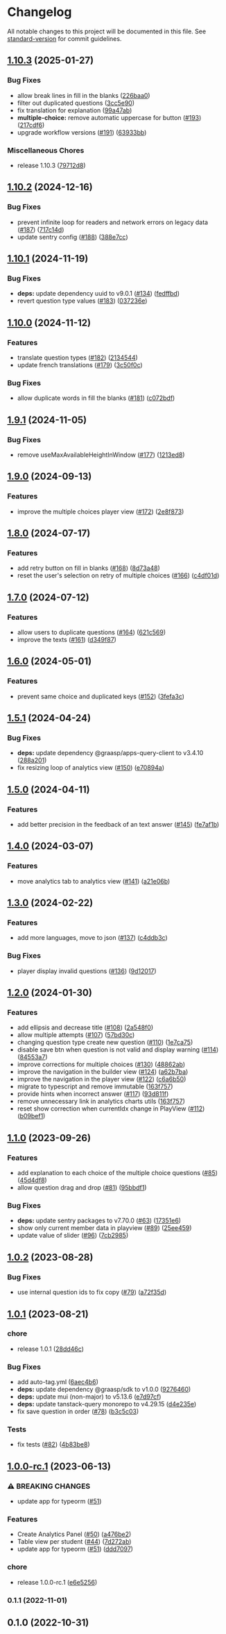 # Changelog

All notable changes to this project will be documented in this file. See [standard-version](https://github.com/conventional-changelog/standard-version) for commit guidelines.

## [1.10.3](https://github.com/graasp/graasp-app-quiz/compare/v1.10.2...v1.10.3) (2025-01-27)


### Bug Fixes

* allow break lines in fill in the blanks ([226baa0](https://github.com/graasp/graasp-app-quiz/commit/226baa0037a8c60e87f796ecbf6f09cc93200ce8))
* filter out duplicated questions ([3cc5e90](https://github.com/graasp/graasp-app-quiz/commit/3cc5e90f81cea145b79adc20beec34f765da2e86))
* fix translation for explanation ([99a47ab](https://github.com/graasp/graasp-app-quiz/commit/99a47abc9274040b4341bc7cf0f275bc266cd3fe))
* **multiple-choice:** remove automatic uppercase for button ([#193](https://github.com/graasp/graasp-app-quiz/issues/193)) ([217cdf6](https://github.com/graasp/graasp-app-quiz/commit/217cdf641774b37f400c2ce9aa07087923f2a408))
* upgrade workflow versions ([#191](https://github.com/graasp/graasp-app-quiz/issues/191)) ([63933bb](https://github.com/graasp/graasp-app-quiz/commit/63933bb5ac4181f3e1e15ef8020d191e4df3e89d))


### Miscellaneous Chores

* release 1.10.3 ([79712d8](https://github.com/graasp/graasp-app-quiz/commit/79712d802fd59004ee5364e3e53eb1e5c2d827f6))

## [1.10.2](https://github.com/graasp/graasp-app-quiz/compare/v1.10.1...v1.10.2) (2024-12-16)


### Bug Fixes

* prevent infinite loop for readers and network errors on legacy data ([#187](https://github.com/graasp/graasp-app-quiz/issues/187)) ([717c14d](https://github.com/graasp/graasp-app-quiz/commit/717c14de0e817bf14e07b7b06c26b1a1130c6f02))
* update sentry config ([#188](https://github.com/graasp/graasp-app-quiz/issues/188)) ([388e7cc](https://github.com/graasp/graasp-app-quiz/commit/388e7cc321fbc7e0c41043670d2012360fd0c33f))

## [1.10.1](https://github.com/graasp/graasp-app-quiz/compare/v1.10.0...v1.10.1) (2024-11-19)


### Bug Fixes

* **deps:** update dependency uuid to v9.0.1 ([#134](https://github.com/graasp/graasp-app-quiz/issues/134)) ([fedffbd](https://github.com/graasp/graasp-app-quiz/commit/fedffbd091154882a2c85ee88c9f7c87b9d63e8d))
* revert question type values ([#183](https://github.com/graasp/graasp-app-quiz/issues/183)) ([037236e](https://github.com/graasp/graasp-app-quiz/commit/037236e32eb25b174ad22bf799591525d5f2fe35))

## [1.10.0](https://github.com/graasp/graasp-app-quiz/compare/v1.9.1...v1.10.0) (2024-11-12)


### Features

* translate question types ([#182](https://github.com/graasp/graasp-app-quiz/issues/182)) ([2134544](https://github.com/graasp/graasp-app-quiz/commit/21345443da3d0646b79092cb12d2d474a405b597))
* update french translations ([#179](https://github.com/graasp/graasp-app-quiz/issues/179)) ([3c50f0c](https://github.com/graasp/graasp-app-quiz/commit/3c50f0cd01dd64f44ff488abc41195b110880ba0))


### Bug Fixes

* allow duplicate words in fill the blanks ([#181](https://github.com/graasp/graasp-app-quiz/issues/181)) ([c072bdf](https://github.com/graasp/graasp-app-quiz/commit/c072bdf46e6cec6bd4b9c8d485d1b4b9c6bab061))

## [1.9.1](https://github.com/graasp/graasp-app-quiz/compare/v1.9.0...v1.9.1) (2024-11-05)


### Bug Fixes

* remove useMaxAvailableHeightInWindow ([#177](https://github.com/graasp/graasp-app-quiz/issues/177)) ([1213ed8](https://github.com/graasp/graasp-app-quiz/commit/1213ed8120b9152586582353052a7bc8bced93b0))

## [1.9.0](https://github.com/graasp/graasp-app-quiz/compare/v1.8.0...v1.9.0) (2024-09-13)


### Features

* improve the multiple choices player view ([#172](https://github.com/graasp/graasp-app-quiz/issues/172)) ([2e8f873](https://github.com/graasp/graasp-app-quiz/commit/2e8f8735b8df67385df868dce961973e5fa86694))

## [1.8.0](https://github.com/graasp/graasp-app-quiz/compare/v1.7.0...v1.8.0) (2024-07-17)


### Features

* add retry button on fill in blanks ([#168](https://github.com/graasp/graasp-app-quiz/issues/168)) ([8d73a48](https://github.com/graasp/graasp-app-quiz/commit/8d73a483bc00dc87bbf6ad853d844156609745a6))
* reset the user's selection on retry of multiple choices ([#166](https://github.com/graasp/graasp-app-quiz/issues/166)) ([c4df01d](https://github.com/graasp/graasp-app-quiz/commit/c4df01d283628de04527851da34e36f8ff07a501))

## [1.7.0](https://github.com/graasp/graasp-app-quiz/compare/v1.6.0...v1.7.0) (2024-07-12)


### Features

* allow users to duplicate questions ([#164](https://github.com/graasp/graasp-app-quiz/issues/164)) ([621c569](https://github.com/graasp/graasp-app-quiz/commit/621c56965cca8eef8d18c4fee3856c92c5f54433))
* improve the texts ([#161](https://github.com/graasp/graasp-app-quiz/issues/161)) ([d349f87](https://github.com/graasp/graasp-app-quiz/commit/d349f87307ed69cb3401860019a28ce834789068))

## [1.6.0](https://github.com/graasp/graasp-app-quiz/compare/v1.5.1...v1.6.0) (2024-05-01)


### Features

* prevent same choice and duplicated keys ([#152](https://github.com/graasp/graasp-app-quiz/issues/152)) ([3fefa3c](https://github.com/graasp/graasp-app-quiz/commit/3fefa3c8cdf7cee5fbbed99742352c32b57cff67))

## [1.5.1](https://github.com/graasp/graasp-app-quiz/compare/v1.5.0...v1.5.1) (2024-04-24)


### Bug Fixes

* **deps:** update dependency @graasp/apps-query-client to v3.4.10 ([288a201](https://github.com/graasp/graasp-app-quiz/commit/288a201f3ea3ca8740c677f635e3604580666823))
* fix resizing loop of analytics view ([#150](https://github.com/graasp/graasp-app-quiz/issues/150)) ([e70894a](https://github.com/graasp/graasp-app-quiz/commit/e70894ae83dd33069e406ef9799233060d0a470a))

## [1.5.0](https://github.com/graasp/graasp-app-quiz/compare/v1.4.0...v1.5.0) (2024-04-11)


### Features

* add better precision in the feedback of an text answer ([#145](https://github.com/graasp/graasp-app-quiz/issues/145)) ([fe7af1b](https://github.com/graasp/graasp-app-quiz/commit/fe7af1b75764b332f89141a2ab24d2e66b8ff053))

## [1.4.0](https://github.com/graasp/graasp-app-quiz/compare/v1.3.0...v1.4.0) (2024-03-07)


### Features

* move analytics tab to analytics view ([#141](https://github.com/graasp/graasp-app-quiz/issues/141)) ([a21e06b](https://github.com/graasp/graasp-app-quiz/commit/a21e06b901dadd41dc619201c3772a0eb0d4cf30))

## [1.3.0](https://github.com/graasp/graasp-app-quiz/compare/v1.2.0...v1.3.0) (2024-02-22)


### Features

* add more languages, move to json ([#137](https://github.com/graasp/graasp-app-quiz/issues/137)) ([c4ddb3c](https://github.com/graasp/graasp-app-quiz/commit/c4ddb3cb44711dbfb24011ef56ab331e8fa8afd3))


### Bug Fixes

* player display invalid questions ([#136](https://github.com/graasp/graasp-app-quiz/issues/136)) ([9d12017](https://github.com/graasp/graasp-app-quiz/commit/9d12017cd9a026e043396cb61d1ee0b166add2d9))

## [1.2.0](https://github.com/graasp/graasp-app-quiz/compare/v1.1.0...v1.2.0) (2024-01-30)


### Features

* add ellipsis and decrease title ([#108](https://github.com/graasp/graasp-app-quiz/issues/108)) ([2a548f0](https://github.com/graasp/graasp-app-quiz/commit/2a548f0834b69a3fc5433673ed6dedf996e91b52))
* allow multiple attempts ([#107](https://github.com/graasp/graasp-app-quiz/issues/107)) ([57bd30c](https://github.com/graasp/graasp-app-quiz/commit/57bd30c10094f81014d6a3e77a46439a482287cc))
* changing question type create new question ([#110](https://github.com/graasp/graasp-app-quiz/issues/110)) ([1e7ca75](https://github.com/graasp/graasp-app-quiz/commit/1e7ca750e16f45f24101cea352c9d50009610a3f))
* disable save btn when question is not valid and display warning ([#114](https://github.com/graasp/graasp-app-quiz/issues/114)) ([84553a7](https://github.com/graasp/graasp-app-quiz/commit/84553a7f5d0f42b3a39eb624a735ee7217939785))
* improve corrections for multiple choices ([#130](https://github.com/graasp/graasp-app-quiz/issues/130)) ([48862ab](https://github.com/graasp/graasp-app-quiz/commit/48862ab1cebc1e0787825f09b302ac40ebc391f9))
* improve the navigation in the builder view ([#124](https://github.com/graasp/graasp-app-quiz/issues/124)) ([a62b7ba](https://github.com/graasp/graasp-app-quiz/commit/a62b7bae3e1c00ffee9362787e8004b4acaf0810))
* improve the navigation in the player view ([#122](https://github.com/graasp/graasp-app-quiz/issues/122)) ([c6a6b50](https://github.com/graasp/graasp-app-quiz/commit/c6a6b50082b30a9a70f115d989d626491989a3d9))
* migrate to typescript and remove immutable ([163f757](https://github.com/graasp/graasp-app-quiz/commit/163f757785de2d8bb69cea2f6f52c4795773944f))
* provide hints when incorrect answer ([#117](https://github.com/graasp/graasp-app-quiz/issues/117)) ([93d811f](https://github.com/graasp/graasp-app-quiz/commit/93d811f5ec1c65e4dde27b16cfe0108769e93d98))
* remove unnecessary link in analytics charts utils ([163f757](https://github.com/graasp/graasp-app-quiz/commit/163f757785de2d8bb69cea2f6f52c4795773944f))
* reset show correction when currentIdx change in PlayView ([#112](https://github.com/graasp/graasp-app-quiz/issues/112)) ([b09bef1](https://github.com/graasp/graasp-app-quiz/commit/b09bef1c0a9104a4a23802e6b8088309d21108ee))

## [1.1.0](https://github.com/graasp/graasp-app-quiz/compare/v1.0.2...v1.1.0) (2023-09-26)


### Features

* add explanation to each choice of the multiple choice questions ([#85](https://github.com/graasp/graasp-app-quiz/issues/85)) ([45d4df8](https://github.com/graasp/graasp-app-quiz/commit/45d4df89fcd6f4d4cc749059f4bc659b6fa10343))
* allow question drag and drop ([#81](https://github.com/graasp/graasp-app-quiz/issues/81)) ([95bbdf1](https://github.com/graasp/graasp-app-quiz/commit/95bbdf1e9f1e126c1afdb90eed92044c82778333))


### Bug Fixes

* **deps:** update sentry packages to v7.70.0 ([#63](https://github.com/graasp/graasp-app-quiz/issues/63)) ([17351e6](https://github.com/graasp/graasp-app-quiz/commit/17351e60e83daad9b11ad75d583caad778ab5665))
* show only current member data in playview ([#89](https://github.com/graasp/graasp-app-quiz/issues/89)) ([25ee459](https://github.com/graasp/graasp-app-quiz/commit/25ee45948a6d8d3c436ecd8921745cfd001ba047))
* update value of slider ([#96](https://github.com/graasp/graasp-app-quiz/issues/96)) ([7cb2985](https://github.com/graasp/graasp-app-quiz/commit/7cb298564433a6cfe8627d146ea71b3e11c333fa))

## [1.0.2](https://github.com/graasp/graasp-app-quiz/compare/v1.0.1...v1.0.2) (2023-08-28)


### Bug Fixes

* use internal question ids to fix copy  ([#79](https://github.com/graasp/graasp-app-quiz/issues/79)) ([a72f35d](https://github.com/graasp/graasp-app-quiz/commit/a72f35d24bfe3e7970dde4ad2df360ca3c6eb2dc))

## [1.0.1](https://github.com/graasp/graasp-app-quiz/compare/v1.0.0-rc.1...v1.0.1) (2023-08-21)


### chore

* release 1.0.1 ([28dd46c](https://github.com/graasp/graasp-app-quiz/commit/28dd46cfe51a258fea158722c83435991f8aeeef))


### Bug Fixes

* add auto-tag.yml ([6aec4b6](https://github.com/graasp/graasp-app-quiz/commit/6aec4b66163047c1d880fd5d3b9b5bec6c9f746e))
* **deps:** update dependency @graasp/sdk to v1.0.0 ([9276460](https://github.com/graasp/graasp-app-quiz/commit/9276460c7724af2cf19240b0e46e4d9c9ae84876))
* **deps:** update mui (non-major) to v5.13.6 ([e7d97cf](https://github.com/graasp/graasp-app-quiz/commit/e7d97cfa2fee06e06980cd186a77ef1f7bc2cfb8))
* **deps:** update tanstack-query monorepo to v4.29.15 ([d4e235e](https://github.com/graasp/graasp-app-quiz/commit/d4e235e4e451367f476fb52bda3118733529d327))
* fix save question in order ([#78](https://github.com/graasp/graasp-app-quiz/issues/78)) ([b3c5c03](https://github.com/graasp/graasp-app-quiz/commit/b3c5c03206cd58a47a902e26bd261732560578e1))


### Tests

* fix tests ([#82](https://github.com/graasp/graasp-app-quiz/issues/82)) ([4b83be8](https://github.com/graasp/graasp-app-quiz/commit/4b83be8e6709dd46a1f04672bfb94f7c39c969a9))

## [1.0.0-rc.1](https://github.com/graasp/graasp-app-quiz/compare/v0.1.1...v1.0.0-rc.1) (2023-06-13)


### ⚠ BREAKING CHANGES

* update app for typeorm ([#51](https://github.com/graasp/graasp-app-quiz/issues/51))

### Features

* Create Analytics Panel ([#50](https://github.com/graasp/graasp-app-quiz/issues/50)) ([a476be2](https://github.com/graasp/graasp-app-quiz/commit/a476be2f3f88e0051eac7440b75540761ebe05c2))
* Table view per student ([#44](https://github.com/graasp/graasp-app-quiz/issues/44)) ([7d272ab](https://github.com/graasp/graasp-app-quiz/commit/7d272ab54e9e98acef821bd4439a43f9c2a5f3d0))
* update app for typeorm ([#51](https://github.com/graasp/graasp-app-quiz/issues/51)) ([ddd7097](https://github.com/graasp/graasp-app-quiz/commit/ddd7097b45f65e6eb1e9eba1ceedecb7119196cd))


### chore

* release 1.0.0-rc.1 ([e6e5256](https://github.com/graasp/graasp-app-quiz/commit/e6e52566e9896ec94ee8199c62a29b11c1fa22fe))

### 0.1.1 (2022-11-01)

## 0.1.0 (2022-10-31)
